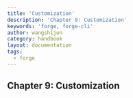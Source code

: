 ```yaml
---
title: 'Customization'
description: 'Chapter 9: Customization'
keywords: 'forge, forge-cli'
author: wangshijun
category: handbook
layout: documentation
tags:
  - forge
---
```


## Chapter 9: Customization
